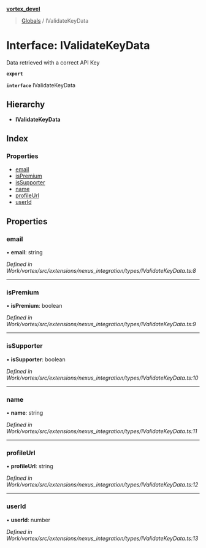 **[vortex_devel](../README.md)**

> [Globals](../globals.md) / IValidateKeyData

# Interface: IValidateKeyData

Data retrieved with a correct API Key

**`export`** 

**`interface`** IValidateKeyData

## Hierarchy

* **IValidateKeyData**

## Index

### Properties

* [email](ivalidatekeydata.md#email)
* [isPremium](ivalidatekeydata.md#ispremium)
* [isSupporter](ivalidatekeydata.md#issupporter)
* [name](ivalidatekeydata.md#name)
* [profileUrl](ivalidatekeydata.md#profileurl)
* [userId](ivalidatekeydata.md#userid)

## Properties

### email

•  **email**: string

*Defined in Work/vortex/src/extensions/nexus_integration/types/IValidateKeyData.ts:8*

___

### isPremium

•  **isPremium**: boolean

*Defined in Work/vortex/src/extensions/nexus_integration/types/IValidateKeyData.ts:9*

___

### isSupporter

•  **isSupporter**: boolean

*Defined in Work/vortex/src/extensions/nexus_integration/types/IValidateKeyData.ts:10*

___

### name

•  **name**: string

*Defined in Work/vortex/src/extensions/nexus_integration/types/IValidateKeyData.ts:11*

___

### profileUrl

•  **profileUrl**: string

*Defined in Work/vortex/src/extensions/nexus_integration/types/IValidateKeyData.ts:12*

___

### userId

•  **userId**: number

*Defined in Work/vortex/src/extensions/nexus_integration/types/IValidateKeyData.ts:13*
